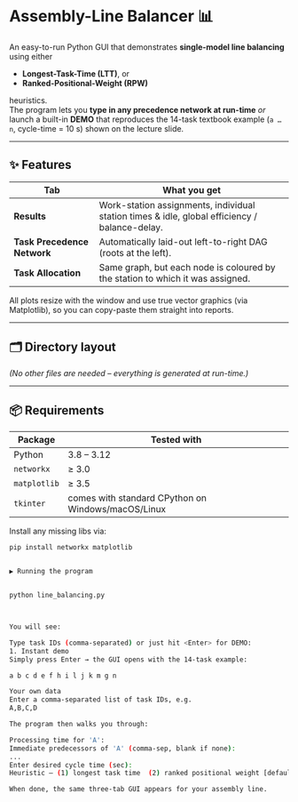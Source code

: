 # Assembly-Line Balancer 📊

An easy-to-run Python GUI that demonstrates **single-model line balancing**
using either

- **Longest-Task-Time (LTT)**, or
- **Ranked-Positional-Weight (RPW)**

heuristics.  
The program lets you **type in any precedence network at run-time** _or_
launch a built-in **DEMO** that reproduces the 14-task textbook example
(`a … n`, cycle-time = 10 s) shown on the lecture slide.

---

## ✨ Features

| Tab                         | What you get                                                                                  |
| --------------------------- | --------------------------------------------------------------------------------------------- |
| **Results**                 | Work-station assignments, individual station times & idle, global efficiency / balance-delay. |
| **Task Precedence Network** | Automatically laid-out left-to-right DAG (roots at the left).                                 |
| **Task Allocation**         | Same graph, but each node is coloured by the station to which it was assigned.                |

All plots resize with the window and use true vector graphics (via Matplotlib),
so you can copy-paste them straight into reports.

---

## 🗂 Directory layout

_(No other files are needed – everything is generated at run-time.)_

---

## 📦 Requirements

| Package      | Tested with                                        |
| ------------ | -------------------------------------------------- |
| Python       | 3.8 – 3.12                                         |
| `networkx`   | ≥ 3.0                                              |
| `matplotlib` | ≥ 3.5                                              |
| `tkinter`    | comes with standard CPython on Windows/macOS/Linux |

Install any missing libs via:

```bash
pip install networkx matplotlib


▶️ Running the program


python line_balancing.py



You will see:

Type task IDs (comma-separated) or just hit <Enter> for DEMO:
1. Instant demo
Simply press Enter → the GUI opens with the 14-task example:

a b c d e f h i l j k m g n

Your own data
Enter a comma-separated list of task IDs, e.g.
A,B,C,D

The program then walks you through:

Processing time for 'A':
Immediate predecessors of 'A' (comma-sep, blank if none):
...
Enter desired cycle time (sec):
Heuristic – (1) longest task time  (2) ranked positional weight [default 1]:

When done, the same three-tab GUI appears for your assembly line.
```
